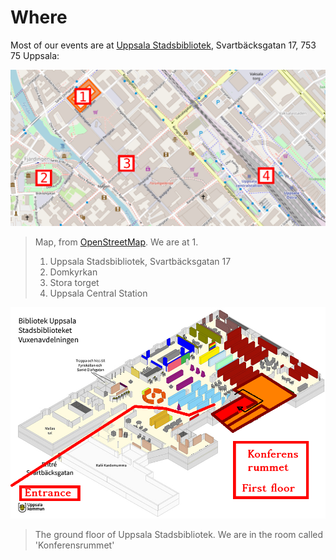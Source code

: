 # Where

Most of our events are at [Uppsala Stadsbibliotek](https://bibliotekuppsala.se/web/arena/stadsbiblioteket#/),
Svartbäcksgatan 17, 753 75 Uppsala:

![Annotated map of Uppsala showing the Stadsbibliotek](pics/uppsala_map_annotated.png)

> Map, from [OpenStreetMap](https://www.openstreetmap.org/way/98942846).
> We are at 1.
>
> 1. Uppsala Stadsbibliotek, Svartbäcksgatan 17
> 2. Domkyrkan
> 3. Stora torget
> 4. Uppsala Central Station

![Annotated map of USB and how to find Konferensrummet](pics/usb_konferensrummet.png)

> The ground floor of Uppsala Stadsbibliotek. We are in the room called 'Konferensrummet'
